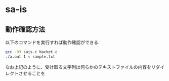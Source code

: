 # sa-is
## 動作確認方法
以下のコマンドを実行すれば動作確認ができる.
```sh
gcc -O3 sais.c backet.c
./a.out 1 < sample.txt
```
なお上記のように、受け取る文字列は何らかのテキストファイルの内容をリダイレクトさせることを